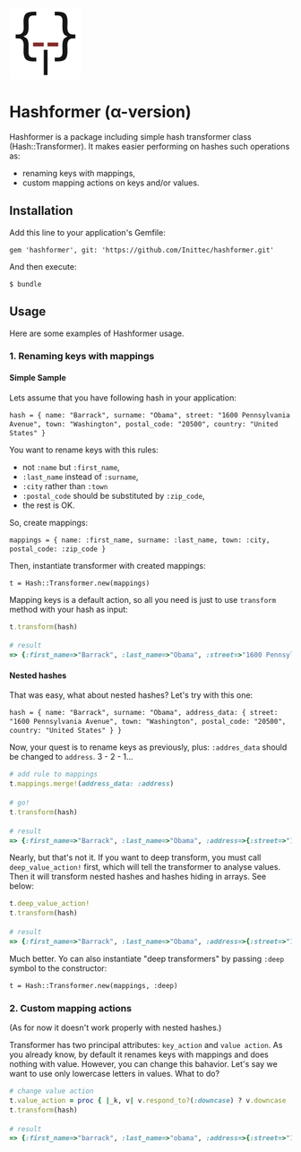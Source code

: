 ![Hashformer Logo](https://raw.githubusercontent.com/Inittec/hashformer/master/hashformer.png)

# Hashformer (α-version)
Hashformer is a package including simple hash transformer class (Hash::Transformer). It makes easier performing on hashes such operations as:
  * renaming keys with mappings,
  * custom mapping actions on keys and/or values.

## Installation

Add this line to your application's Gemfile:

    gem 'hashformer', git: 'https://github.com/Inittec/hashformer.git'

And then execute:

    $ bundle

## Usage
Here are some examples of Hashformer usage.

### 1. Renaming keys with mappings
#### Simple Sample
Lets assume that you have following hash in your application:
```
hash = { name: "Barrack", surname: "Obama", street: "1600 Pennsylvania Avenue", town: "Washington", postal_code: "20500", country: "United States" }
```

You want to rename keys with this rules:
* not `:name` but `:first_name`,
* `:last_name` instead of `:surname`,
* `:city` rather than `:town`
* `:postal_code` should be substituted by `:zip_code`,
* the rest is OK.
 
So, create mappings:
```
mappings = { name: :first_name, surname: :last_name, town: :city, postal_code: :zip_code }
```

Then, instantiate transformer with created mappings:
```
t = Hash::Transformer.new(mappings)
```

Mapping keys is a default action, so all you need is just to use `transform` method with your hash as input:
```ruby
t.transform(hash)

# result
=> {:first_name=>"Barrack", :last_name=>"Obama", :street=>"1600 Pennsylvania Avenue", :city=>"Washington", :zip_code=>"20500", :country=>"United States"}
```
#### Nested hashes
That was easy, what about nested hashes? Let's try with this one:
```
hash = { name: "Barrack", surname: "Obama", address_data: { street: "1600 Pennsylvania Avenue", town: "Washington", postal_code: "20500", country: "United States" } }
```
Now, your quest is to rename keys as previously, plus: `:addres_data` should be changed to `address`. 3 - 2 - 1...
```ruby
# add rule to mappings
t.mappings.merge!(address_data: :address)

# go!
t.transform(hash)

# result
=> {:first_name=>"Barrack", :last_name=>"Obama", :address=>{:street=>"1600 Pennsylvania Avenue", :town=>"Washington", :postal_code=>"20500", :country=>"United States"}}
```
Nearly, but that's not it. If you want to deep transform, you must call `deep_value_action!` first, which will tell the transformer to analyse values. Then it will transform nested hashes and hashes hiding in arrays. See below:
```ruby
t.deep_value_action!
t.transform(hash)

# result
=> {:first_name=>"Barrack", :last_name=>"Obama", :address=>{:street=>"1600 Pennsylvania Avenue", :city=>"Washington", :zip_code=>"20500", :country=>"United States"}} 
```
Much better. Yo can also instantiate "deep transformers" by passing `:deep` symbol to the constructor:
```
t = Hash::Transformer.new(mappings, :deep)
```
### 2. Custom mapping actions
(As for now it doesn't work properly with nested hashes.)

Transformer has two principal attributes: `key_action` and `value action`. As you already know, by default it renames keys with mappings and does nothing with value. However, you can change this bahavior. Let's say we want to use only lowercase letters in values. What to do?
```ruby
# change value action
t.value_action = proc { |_k, v| v.respond_to?(:downcase) ? v.downcase : v }
t.transform(hash)

# result
=> {:first_name=>"barrack", :last_name=>"obama", :address=>{:street=>"1600 Pennsylvania Avenue", :town=>"Washington", :postal_code=>"20500", :country=>"United States"}}
```